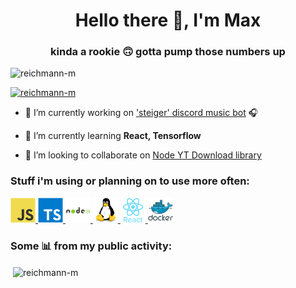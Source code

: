 <h1 align="center">Hello there 👋, I'm Max</h1>
<h3 align="center">kinda a rookie 🙃 gotta pump those numbers up</h3>

<p align="left"> <img src="https://komarev.com/ghpvc/?username=reichmann-m&label=Profile%20views&color=yellow&style=flat" alt="reichmann-m" /> </p>

<p align="left"> <a href="https://github.com/ryo-ma/github-profile-trophy"><img src="https://github-profile-trophy.vercel.app/?username=reichmann-m" alt="reichmann-m" /></a> </p>

- 🔭 I’m currently working on ['steiger' discord music bot](https://github.com/Reichmann-M/steiger-remastered) 🎧

- 🌱 I’m currently learning **React, Tensorflow**

- 👯 I’m looking to collaborate on [Node YT Download library](https://github.com/fent/node-ytdl-core)


<h3 align="left">Stuff i'm using or planning on to use more often:</h3>
<p align="left">
  <a
    href="https://developer.mozilla.org/en-US/docs/Web/JavaScript"
    target="_blank"
  >
    <img
      src="https://raw.githubusercontent.com/devicons/devicon/master/icons/javascript/javascript-original.svg"
      alt="javascript"
      width="40"
      height="40"
    />
  </a>
    <a href="https://www.typescriptlang.org/" target="_blank">
    <img
      src="https://raw.githubusercontent.com/devicons/devicon/master/icons/typescript/typescript-original.svg"
      alt="typescript"
      width="40"
      height="40"
    />
  </a>
    <a href="https://nodejs.org" target="_blank">
    <img
      src="https://raw.githubusercontent.com/devicons/devicon/master/icons/nodejs/nodejs-original-wordmark.svg"
      alt="nodejs"
      width="40"
      height="40"
    />
  </a>
  <a href="https://www.linux.org/" target="_blank">
    <img
      src="https://raw.githubusercontent.com/devicons/devicon/master/icons/linux/linux-original.svg"
      alt="linux"
      width="40"
      height="40"
    />
  </a>
  <a href="https://reactjs.org/" target="_blank">
    <img
      src="https://raw.githubusercontent.com/devicons/devicon/master/icons/react/react-original-wordmark.svg"
      alt="react"
      width="40"
      height="40"
    />
  </a>
    <a href="https://www.docker.com/" target="_blank">
    <img
      src="https://raw.githubusercontent.com/devicons/devicon/master/icons/docker/docker-original-wordmark.svg"
      alt="docker"
      width="40"
      height="40"
    />
  </a>
</p>

<h3 align="left">Some 📊 from my public activity:</h3>

<p>&nbsp;<img align="center" src="https://github-readme-stats.vercel.app/api?username=reichmann-m&show_icons=true&locale=en" alt="reichmann-m" /></p>



<!--
**Reichmann-M/Reichmann-M** is a ✨ _special_ ✨ repository because its `README.md` (this file) appears on your GitHub profile.

Here are some ideas to get you started:

- 🔭 I’m currently working on ...
- 🌱 I’m currently learning ...
- 👯 I’m looking to collaborate on ...
- 🤔 I’m looking for help with ...
- 💬 Ask me about ...
- 📫 How to reach me: ...
- 😄 Pronouns: ...
- ⚡ Fun fact: ...
-->
